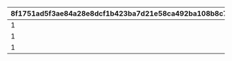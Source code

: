 |8f1751ad5f3ae84a28e8dcf1b423ba7d21e58ca492ba108b8c7d831ca6fd5275|8c848e1fff1fbc89c69d8932018b2706801d05b3f480b457ffe9f79ab4da39ee|7795b21a511beb429fec8c777ba94b2b9a3eea1130e183d400fabf9a33169bc2|d49d16d3989e7b64fd1d5d292b258fa2c67a7e28aa605cb3d230f6aeacb8dac5|a33ddb9812dc91964c58ba908c8c395d32a2b2f9a3ec6dae576e48d98c8c55e1|dc43be85aef605a7c969a08cbc71c1972de98964ee76c428ecb203406a141ae9|bc33ce4b0eb12429789e31a51458ad7e51d69c7407d7c9ea9de16f60085a519c|b3abb0b79ab192d4159503eb3684ed47347b3ee27bc1b064caab76bed745ab22|e4c02ab10c503593eac6d698cec35cd5b28c6fa7a0acb8412412fecb8b18f2ec|
| --- | --- | --- | --- | --- | --- | --- | --- | --- |
|1|1|15|1001|2001|2101|2201|1001|3|
|1|2|15|1101|2001|2101|2201|1001|3|
|1|3|15|1101|2001|2101|2201|1001|6|